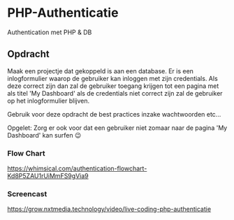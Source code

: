 # PHP-Authenticatie

Authentication met PHP & DB

## Opdracht
Maak een projectje dat gekoppeld is aan een database. Er is een inlogformulier waarop de gebruiker kan inloggen met zijn credentials. Als deze correct zijn dan zal de gebruiker toegang krijgen tot een pagina met als titel 'My Dashboard' als de credentials niet correct zijn zal de gebruiker op het inlogformulier blijven.

Gebruik voor deze opdracht de best practices inzake wachtwoorden etc...

Opgelet: Zorg er ook voor dat een gebruiker niet zomaar naar de pagina 'My Dashboard' kan surfen 😉

### Flow Chart

https://whimsical.com/authentication-flowchart-Kd8P5ZAU1rUiMmFS9gVia9

### Screencast

https://grow.nxtmedia.technology/video/live-coding-php-authenticatie